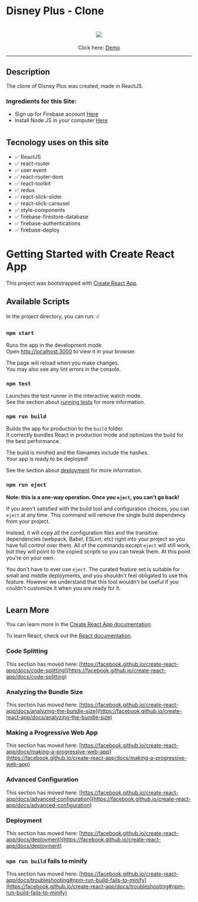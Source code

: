 # Disney Plus - Clone

##
<h1 align="center">
    <img src="https://i.ibb.co/BPJ5THy/Screenshot-65.png" />
</h1>
    
<div align="center">Click here:  
    <a  href="https://disney-clone-c2c5c.web.app/home" target='_blank'>Demo</a>
</div>



<hr />

## Description

The clone of Disney Plus was created, made in ReactJS.

### Ingredients for this Site:
- Sign up for Firebase account <a href="https://firebase.google.com" >Here</a> 
- Install Node JS in your computer <a href="https://nodejs.org/en/">Here</a>
<!-- - Download all the images and videos <a href="https://drive.google.com/drive/"></a> -->

#

## Tecnology uses on this site ##

- ✅  ReactJS 
- ✅  react-router 
- ✅  user event 
- ✅  react-router-dom 
- ✅  react-toolkit 
- ✅  redux 
- ✅  react-slick-slider 
- ✅  react-slick-carousel 
- ✅  style-components 
- ✅  firebase-firestore-database 
- ✅  firebase-authentications 
- ✅  firebase-deploy 

#

# Getting Started with Create React App

This project was bootstrapped with [Create React App](https://github.com/facebook/create-react-app).

## Available Scripts

In the project directory, you can run: ☄️

### `npm start`

Runs the app in the development mode.\
Open [http://localhost:3000](http://localhost:3000) to view it in your browser.

The page will reload when you make changes.\
You may also see any lint errors in the console.

### `npm test`

Launches the test runner in the interactive watch mode.\
See the section about [running tests](https://facebook.github.io/create-react-app/docs/running-tests) for more information.

### `npm run build`

Builds the app for production to the `build` folder.\
It correctly bundles React in production mode and optimizes the build for the best performance.

The build is minified and the filenames include the hashes.\
Your app is ready to be deployed!

See the section about [deployment](https://facebook.github.io/create-react-app/docs/deployment) for more information.

### `npm run eject`

**Note: this is a one-way operation. Once you `eject`, you can't go back!**

If you aren't satisfied with the build tool and configuration choices, you can `eject` at any time. This command will remove the single build dependency from your project.

Instead, it will copy all the configuration files and the transitive dependencies (webpack, Babel, ESLint, etc) right into your project so you have full control over them. All of the commands except `eject` will still work, but they will point to the copied scripts so you can tweak them. At this point you're on your own.

You don't have to ever use `eject`. The curated feature set is suitable for small and middle deployments, and you shouldn't feel obligated to use this feature. However we understand that this tool wouldn't be useful if you couldn't customize it when you are ready for it.


#

## Learn More

You can learn more in the [Create React App documentation](https://facebook.github.io/create-react-app/docs/getting-started).

To learn React, check out the [React documentation](https://reactjs.org/).

### Code Splitting

This section has moved here: [https://facebook.github.io/create-react-app/docs/code-splitting](https://facebook.github.io/create-react-app/docs/code-splitting)

### Analyzing the Bundle Size

This section has moved here: [https://facebook.github.io/create-react-app/docs/analyzing-the-bundle-size](https://facebook.github.io/create-react-app/docs/analyzing-the-bundle-size)

### Making a Progressive Web App

This section has moved here: [https://facebook.github.io/create-react-app/docs/making-a-progressive-web-app](https://facebook.github.io/create-react-app/docs/making-a-progressive-web-app)

### Advanced Configuration

This section has moved here: [https://facebook.github.io/create-react-app/docs/advanced-configuration](https://facebook.github.io/create-react-app/docs/advanced-configuration)

### Deployment

This section has moved here: [https://facebook.github.io/create-react-app/docs/deployment](https://facebook.github.io/create-react-app/docs/deployment)

### `npm run build` fails to minify

This section has moved here: [https://facebook.github.io/create-react-app/docs/troubleshooting#npm-run-build-fails-to-minify](https://facebook.github.io/create-react-app/docs/troubleshooting#npm-run-build-fails-to-minify)
